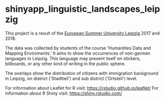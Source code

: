 # shinyapp_linguistic_landscapes_leipzig
This project is a result of the <a href='http://www.culingtec.uni-leipzig.de/ESU_C_T/'>European Summer University Leipzig</a> 2017 and 2018.

The data was collected by students of the course 'Humanities Data and Mapping Enviroments.' It aims to show the occurrences of non-german languages in Leipzig. This language may present itself on stickers, billboards, or any other kind of writing in the public sphere. 

The overlays show the distribution of citizens with immigration background in Leipzig, on district ('Stadtteil') and sub district ('Ortsteil') level.

For information about Leaflet for R visit: https://rstudio.github.io/leaflet/
For information about R Shiny visit: https://shiny.rstudio.com/
